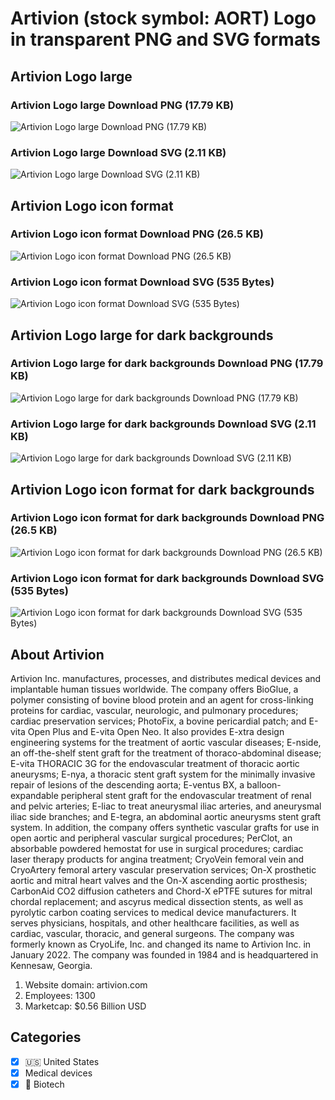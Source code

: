 # Artivion (stock symbol: AORT) Logo in transparent PNG and SVG formats

## Artivion Logo large

### Artivion Logo large Download PNG (17.79 KB)

![Artivion Logo large Download PNG (17.79 KB)](/img/orig/AORT_BIG-53230cee.png)

### Artivion Logo large Download SVG (2.11 KB)

![Artivion Logo large Download SVG (2.11 KB)](/img/orig/AORT_BIG-fb5fa81f.svg)

## Artivion Logo icon format

### Artivion Logo icon format Download PNG (26.5 KB)

![Artivion Logo icon format Download PNG (26.5 KB)](/img/orig/AORT-5ad235c5.png)

### Artivion Logo icon format Download SVG (535 Bytes)

![Artivion Logo icon format Download SVG (535 Bytes)](/img/orig/AORT-22696bfc.svg)

## Artivion Logo large for dark backgrounds

### Artivion Logo large for dark backgrounds Download PNG (17.79 KB)

![Artivion Logo large for dark backgrounds Download PNG (17.79 KB)](/img/orig/AORT_BIG.D-50e0e76a.png)

### Artivion Logo large for dark backgrounds Download SVG (2.11 KB)

![Artivion Logo large for dark backgrounds Download SVG (2.11 KB)](/img/orig/AORT_BIG.D-12341b74.svg)

## Artivion Logo icon format for dark backgrounds

### Artivion Logo icon format for dark backgrounds Download PNG (26.5 KB)

![Artivion Logo icon format for dark backgrounds Download PNG (26.5 KB)](/img/orig/AORT.D-cd254121.png)

### Artivion Logo icon format for dark backgrounds Download SVG (535 Bytes)

![Artivion Logo icon format for dark backgrounds Download SVG (535 Bytes)](/img/orig/AORT.D-ee904e01.svg)

## About Artivion

Artivion Inc. manufactures, processes, and distributes medical devices and implantable human tissues worldwide. The company offers BioGlue, a polymer consisting of bovine blood protein and an agent for cross-linking proteins for cardiac, vascular, neurologic, and pulmonary procedures; cardiac preservation services; PhotoFix, a bovine pericardial patch; and E-vita Open Plus and E-vita Open Neo. It also provides E-xtra design engineering systems for the treatment of aortic vascular diseases; E-nside, an off-the-shelf stent graft for the treatment of thoraco-abdominal disease; E-vita THORACIC 3G for the endovascular treatment of thoracic aortic aneurysms; E-nya, a thoracic stent graft system for the minimally invasive repair of lesions of the descending aorta; E-ventus BX, a balloon-expandable peripheral stent graft for the endovascular treatment of renal and pelvic arteries; E-liac to treat aneurysmal iliac arteries, and aneurysmal iliac side branches; and E-tegra, an abdominal aortic aneurysms stent graft system. In addition, the company offers synthetic vascular grafts for use in open aortic and peripheral vascular surgical procedures; PerClot, an absorbable powdered hemostat for use in surgical procedures; cardiac laser therapy products for angina treatment; CryoVein femoral vein and CryoArtery femoral artery vascular preservation services; On-X prosthetic aortic and mitral heart valves and the On-X ascending aortic prosthesis; CarbonAid CO2 diffusion catheters and Chord-X ePTFE sutures for mitral chordal replacement; and ascyrus medical dissection stents, as well as pyrolytic carbon coating services to medical device manufacturers. It serves physicians, hospitals, and other healthcare facilities, as well as cardiac, vascular, thoracic, and general surgeons. The company was formerly known as CryoLife, Inc. and changed its name to Artivion Inc. in January 2022. The company was founded in 1984 and is headquartered in Kennesaw, Georgia.

1. Website domain: artivion.com
2. Employees: 1300
3. Marketcap: $0.56 Billion USD


## Categories
- [x] 🇺🇸 United States
- [x] Medical devices
- [x] 🧬 Biotech
